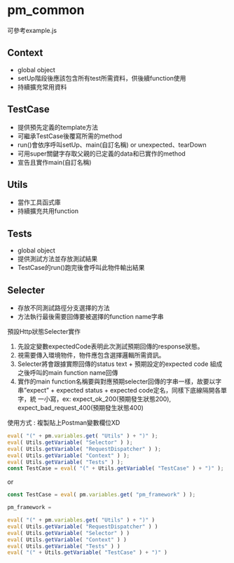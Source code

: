 # pm_common
可參考example.js
## Context 
- global object
- setUp階段後應該包含所有test所需資料，供後續function使用
- 持續擴充常用資料

## TestCase
- 提供預先定義的template方法
- 可繼承TestCase後覆寫所需的method
- run()會依序呼叫setUp、main(自訂名稱) or unexpected、tearDown
- 可用super關鍵字存取父親的已定義的data和已實作的method
- 宣告且實作main(自訂名稱)

## Utils
- 當作工具函式庫
- 持續擴充共用function

## Tests
- global object
- 提供測試方法並存放測試結果
- TestCase的run()跑完後會呼叫此物件輸出結果

## Selecter
- 存放不同測試路徑分支選擇的方法
- 方法執行最後需要回傳要被選擇的function name字串

預設Http狀態Selecter實作
1.  先設定變數expectedCode表明此次測試預期回傳的response狀態。
2.	視需要傳入環境物件，物件應包含選擇邏輯所需資訊。
3.	Selecter將會跟據實際回傳的status text + 預期設定的expected code 組成之後呼叫的main function name回傳
4.  實作的main function名稱要與對應預期selecter回傳的字串一樣，故要以字串”expect” + expected status + expected code定名，同樣下底線隔開各單字，統     一小寫，ex: expect_ok_200(預期發生狀態200), expect_bad_request_400(預期發生狀態400)
    


使用方式 : 複製貼上Postman變數欄位XD
```javascript
eval( "(" + pm.variables.get( "Utils" ) + ")" ); 
eval( Utils.getVariable( "Selector" ) );
eval( Utils.getVariable( "RequestDispatcher" ) );
eval( Utils.getVariable( "Context" ) );
eval( Utils.getVariable( "Tests" ) );
const TestCase = eval( "(" + Utils.getVariable( "TestCase" ) + ")" );
```

or

```javascript
const TestCase = eval( pm.variables.get( "pm_framework" ) );

pm_framework =

eval( "(" + pm.variables.get( "Utils" ) + ")" )
eval( Utils.getVariable( "RequestDispatcher" ) )
eval( Utils.getVariable( "Selector" ) )
eval( Utils.getVariable( "Context" ) )
eval( Utils.getVariable( "Tests" ) )
eval( "(" + Utils.getVariable( "TestCase" ) + ")" )
```

